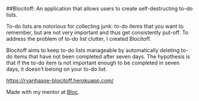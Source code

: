 ##Blocitoff: An application that allows users to create self-destructing to-do lists.

To-do lists are notorious for collecting junk: to-do items that you want to remember, but are not very important and thus get consistently put-off. To address the problem of to-do list clutter, I created Blocitoff.

Blocitoff aims to keep to-do lists manageable by automatically deleting to-do items that have not been completed after seven days. The hypothesis is that if the to-do item is not important enough to be completed in seven days, it doesn't belong on your to-do list.

https://ryanhaase-blocitoff.herokuapp.com/

Made with my mentor at <a href="http://bloc.io" target="_blank">Bloc</a>.
